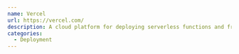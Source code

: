 ```yaml
---
name: Vercel
url: https://vercel.com/
description: A cloud platform for deploying serverless functions and frontend apps.
categories:
  - Deployment
---
```

